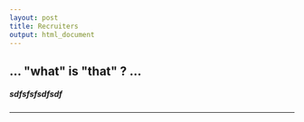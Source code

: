 ```yaml
---
layout: post
title: Recruiters
output: html_document
---
```


## **... "what" is "that" ? ...**

##### *sdfsfsfsdfsdf*   
-------

